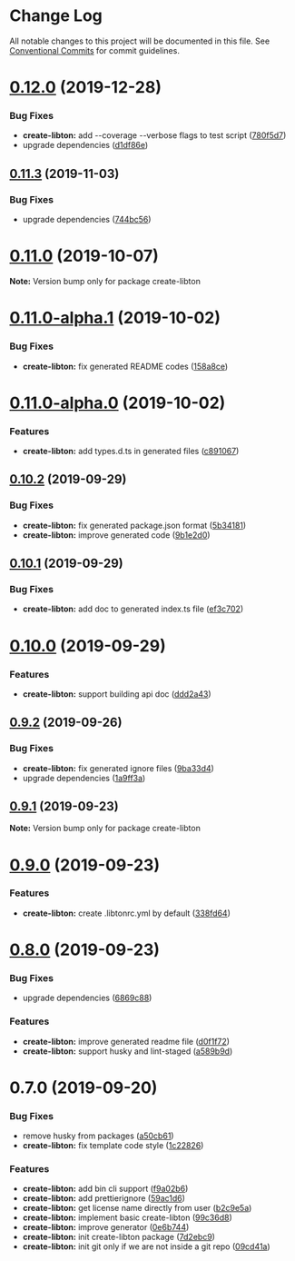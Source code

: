 # Change Log

All notable changes to this project will be documented in this file.
See [Conventional Commits](https://conventionalcommits.org) for commit guidelines.

# [0.12.0](https://github.com/libton-project/libton/compare/v0.11.3...v0.12.0) (2019-12-28)


### Bug Fixes

* **create-libton:** add --coverage --verbose flags to test script ([780f5d7](https://github.com/libton-project/libton/commit/780f5d72b0c3dc1e01cb6feb960c5653b98c03cb))
* upgrade dependencies ([d1df86e](https://github.com/libton-project/libton/commit/d1df86e7df93ed6895f8cff689dd19034ce65600))





## [0.11.3](https://github.com/libton-project/libton/compare/v0.11.2...v0.11.3) (2019-11-03)


### Bug Fixes

* upgrade dependencies ([744bc56](https://github.com/libton-project/libton/commit/744bc5693209b36e78345ec3a575db1d32477090))





# [0.11.0](https://github.com/libton-project/libton/compare/v0.11.0-alpha.1...v0.11.0) (2019-10-07)

**Note:** Version bump only for package create-libton





# [0.11.0-alpha.1](https://github.com/libton-project/libton/compare/v0.11.0-alpha.0...v0.11.0-alpha.1) (2019-10-02)


### Bug Fixes

* **create-libton:** fix generated README codes ([158a8ce](https://github.com/libton-project/libton/commit/158a8ce))





# [0.11.0-alpha.0](https://github.com/libton-project/libton/compare/v0.10.2...v0.11.0-alpha.0) (2019-10-02)


### Features

* **create-libton:** add types.d.ts in generated files ([c891067](https://github.com/libton-project/libton/commit/c891067))





## [0.10.2](https://github.com/libton-project/libton/compare/v0.10.1...v0.10.2) (2019-09-29)


### Bug Fixes

* **create-libton:** fix generated package.json format ([5b34181](https://github.com/libton-project/libton/commit/5b34181))
* **create-libton:** improve generated code ([9b1e2d0](https://github.com/libton-project/libton/commit/9b1e2d0))





## [0.10.1](https://github.com/libton-project/libton/compare/v0.10.0...v0.10.1) (2019-09-29)


### Bug Fixes

* **create-libton:** add doc to generated index.ts file ([ef3c702](https://github.com/libton-project/libton/commit/ef3c702))





# [0.10.0](https://github.com/libton-project/libton/compare/v0.9.2...v0.10.0) (2019-09-29)


### Features

* **create-libton:** support building api doc ([ddd2a43](https://github.com/libton-project/libton/commit/ddd2a43))





## [0.9.2](https://github.com/libton-project/libton/compare/v0.9.1...v0.9.2) (2019-09-26)


### Bug Fixes

* **create-libton:** fix generated ignore files ([9ba33d4](https://github.com/libton-project/libton/commit/9ba33d4))
* upgrade dependencies ([1a9ff3a](https://github.com/libton-project/libton/commit/1a9ff3a))





## [0.9.1](https://github.com/libton-project/libton/compare/v0.9.0...v0.9.1) (2019-09-23)

**Note:** Version bump only for package create-libton





# [0.9.0](https://github.com/libton-project/libton/compare/v0.8.0...v0.9.0) (2019-09-23)


### Features

* **create-libton:** create .libtonrc.yml by default ([338fd64](https://github.com/libton-project/libton/commit/338fd64))





# [0.8.0](https://github.com/libton-project/libton/compare/v0.7.0...v0.8.0) (2019-09-23)


### Bug Fixes

* upgrade dependencies ([6869c88](https://github.com/libton-project/libton/commit/6869c88))


### Features

* **create-libton:** improve generated readme file ([d0f1f72](https://github.com/libton-project/libton/commit/d0f1f72))
* **create-libton:** support husky and lint-staged ([a589b9d](https://github.com/libton-project/libton/commit/a589b9d))





# 0.7.0 (2019-09-20)

### Bug Fixes

- remove husky from packages ([a50cb61](https://github.com/libton-project/libton/commit/a50cb61))
- **create-libton:** fix template code style ([1c22826](https://github.com/libton-project/libton/commit/1c22826))

### Features

- **create-libton:** add bin cli support ([f9a02b6](https://github.com/libton-project/libton/commit/f9a02b6))
- **create-libton:** add prettierignore ([59ac1d6](https://github.com/libton-project/libton/commit/59ac1d6))
- **create-libton:** get license name directly from user ([b2c9e5a](https://github.com/libton-project/libton/commit/b2c9e5a))
- **create-libton:** implement basic create-libton ([99c36d8](https://github.com/libton-project/libton/commit/99c36d8))
- **create-libton:** improve generator ([0e6b744](https://github.com/libton-project/libton/commit/0e6b744))
- **create-libton:** init create-libton package ([7d2ebc9](https://github.com/libton-project/libton/commit/7d2ebc9))
- **create-libton:** init git only if we are not inside a git repo ([09cd41a](https://github.com/libton-project/libton/commit/09cd41a))
